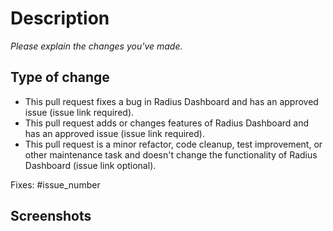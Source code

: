 # Description

_Please explain the changes you've made._

 ## Type of change
 
 
<!--

Please select **one** of the following options that describes your change and delete the others. Clearly identifying the type of change you are making will help us review your PR faster, and is used in authoring release notes.

If you are making a bug fix or functionality change to Radius Dashboard and do not have an associated issue link please create one now. 

-->

- This pull request fixes a bug in Radius Dashboard and has an approved issue (issue link required).
- This pull request adds or changes features of Radius Dashboard and has an approved issue (issue link required).
- This pull request is a minor refactor, code cleanup, test improvement, or other maintenance task and doesn't change the functionality of Radius Dashboard (issue link optional).

<!--

Please update the following to link the associated issue. This is required for some kinds of changes (see above).

-->

Fixes: #issue_number

## Screenshots

<!--

Please attach screenshots of UI resulting from the changes.

-->